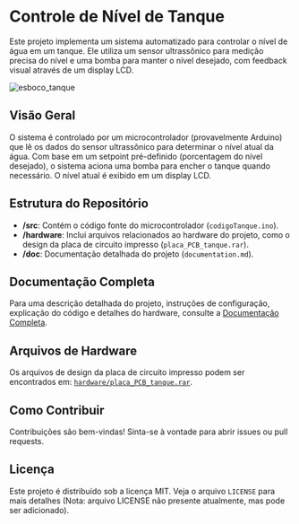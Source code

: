 # Controle de Nível de Tanque

Este projeto implementa um sistema automatizado para controlar o nível de água em um tanque. Ele utiliza um sensor ultrassônico para medição precisa do nível e uma bomba para manter o nível desejado, com feedback visual através de um display LCD.

![esboco_tanque](https://github.com/user-attachments/assets/a0ea0234-debf-43f2-a0e6-5d3a9be3f546)

## Visão Geral

O sistema é controlado por um microcontrolador (provavelmente Arduino) que lê os dados do sensor ultrassônico para determinar o nível atual da água. Com base em um setpoint pré-definido (porcentagem do nível desejado), o sistema aciona uma bomba para encher o tanque quando necessário. O nível atual é exibido em um display LCD.

## Estrutura do Repositório

- **/src**: Contém o código fonte do microcontrolador (`codigoTanque.ino`).
- **/hardware**: Inclui arquivos relacionados ao hardware do projeto, como o design da placa de circuito impresso (`placa_PCB_tanque.rar`).
- **/doc**: Documentação detalhada do projeto (`documentation.md`).

## Documentação Completa

Para uma descrição detalhada do projeto, instruções de configuração, explicação do código e detalhes do hardware, consulte a [Documentação Completa](./doc/documentation.md).

## Arquivos de Hardware

Os arquivos de design da placa de circuito impresso podem ser encontrados em: [`hardware/placa_PCB_tanque.rar`](./hardware/placa_PCB_tanque.rar).

## Como Contribuir

Contribuições são bem-vindas! Sinta-se à vontade para abrir issues ou pull requests.

## Licença

Este projeto é distribuído sob a licença MIT. Veja o arquivo `LICENSE` para mais detalhes (Nota: arquivo LICENSE não presente atualmente, mas pode ser adicionado).
